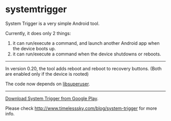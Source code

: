 systemtrigger
=============

System Trigger is a very simple Android tool.

Currently, it does only 2 things:

1. it can run/execute a command, and launch another Android app when the device boots up.
2. it can run/execute a command when the device shutdowns or reboots.

----

In version 0.20, the tool adds reboot and reboot to recovery buttons. (Both are enabled only if the device is rooted)

The code now depends on [libsuperuser](https://github.com/Chainfire/libsuperuser).

----

[Download System Trigger from Google Play](https://play.google.com/store/apps/details?id=com.timelesssky.systemtrigger).

Please check http://www.timelesssky.com/blog/system-trigger for more info.

